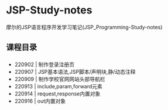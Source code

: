 # JSP-Study-notes
摩尔的JSP语言程序开发学习笔记(JSP_Programming-Study-notes)

## 课程目录
###
* 220902 | 制作登录注册页
* 220907 | JSP基本语法,JSP脚本/声明块,静/动态注释
* 220909 | 制作学校官网网站头部导航栏
* 220913 | include,param,forward元素
* 220914 | request,response内置对象
* 220916 | out内置对象
